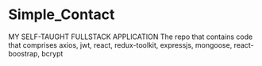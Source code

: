 # Simple_Contact
MY SELF-TAUGHT FULLSTACK APPLICATION
The repo that contains code that comprises axios, jwt, react, redux-toolkit, expressjs, mongoose, react-boostrap, bcrypt




